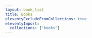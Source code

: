 ```yaml
---
layout: book_list
title: Books
eleventyExcludeFromCollections: true
eleventyImport:
  collections: ["books"]
---
```

